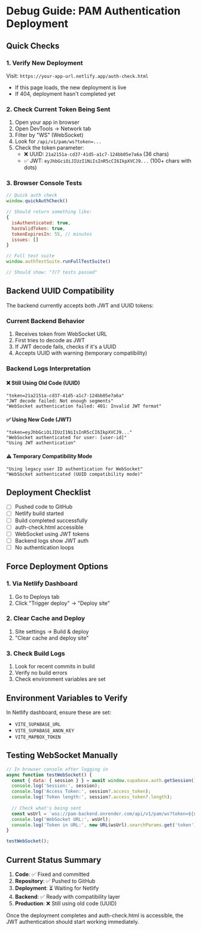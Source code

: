 # Debug Guide: PAM Authentication Deployment

## Quick Checks

### 1. Verify New Deployment
Visit: `https://your-app-url.netlify.app/auth-check.html`
- If this page loads, the new deployment is live
- If 404, deployment hasn't completed yet

### 2. Check Current Token Being Sent
1. Open your app in browser
2. Open DevTools → Network tab
3. Filter by "WS" (WebSocket)
4. Look for `/api/v1/pam/ws?token=...`
5. Check the token parameter:
   - ❌ UUID: `21a2151a-cd37-41d5-a1c7-124bb05e7a6a` (36 chars)
   - ✅ JWT: `eyJhbGciOiJIUzI1NiIsInR5cCI6IkpXVCJ9...` (100+ chars with dots)

### 3. Browser Console Tests
```javascript
// Quick auth check
window.quickAuthCheck()

// Should return something like:
{
  isAuthenticated: true,
  hasValidToken: true,
  tokenExpiresIn: 55, // minutes
  issues: []
}

// Full test suite
window.authTestSuite.runFullTestSuite()

// Should show: "7/7 tests passed"
```

## Backend UUID Compatibility

The backend currently accepts both JWT and UUID tokens:

### Current Backend Behavior
1. Receives token from WebSocket URL
2. First tries to decode as JWT
3. If JWT decode fails, checks if it's a UUID
4. Accepts UUID with warning (temporary compatibility)

### Backend Logs Interpretation

#### ❌ Still Using Old Code (UUID)
```
"token=21a2151a-cd37-41d5-a1c7-124bb05e7a6a"
"JWT decode failed: Not enough segments"
"WebSocket authentication failed: 401: Invalid JWT format"
```

#### ✅ Using New Code (JWT)
```
"token=eyJhbGciOiJIUzI1NiIsInR5cCI6IkpXVCJ9..."
"WebSocket authenticated for user: [user-id]"
"Using JWT authentication"
```

#### ⚠️ Temporary Compatibility Mode
```
"Using legacy user ID authentication for WebSocket"
"WebSocket authenticated (UUID compatibility mode)"
```

## Deployment Checklist

- [ ] Pushed code to GitHub
- [ ] Netlify build started
- [ ] Build completed successfully
- [ ] auth-check.html accessible
- [ ] WebSocket using JWT tokens
- [ ] Backend logs show JWT auth
- [ ] No authentication loops

## Force Deployment Options

### 1. Via Netlify Dashboard
1. Go to Deploys tab
2. Click "Trigger deploy" → "Deploy site"

### 2. Clear Cache and Deploy
1. Site settings → Build & deploy
2. "Clear cache and deploy site"

### 3. Check Build Logs
1. Look for recent commits in build
2. Verify no build errors
3. Check environment variables are set

## Environment Variables to Verify

In Netlify dashboard, ensure these are set:
- `VITE_SUPABASE_URL`
- `VITE_SUPABASE_ANON_KEY`
- `VITE_MAPBOX_TOKEN`

## Testing WebSocket Manually

```javascript
// In browser console after logging in
async function testWebSocket() {
  const { data: { session } } = await window.supabase.auth.getSession();
  console.log('Session:', session);
  console.log('Access Token:', session?.access_token);
  console.log('Token length:', session?.access_token?.length);
  
  // Check what's being sent
  const wsUrl = `wss://pam-backend.onrender.com/api/v1/pam/ws?token=${session?.access_token}`;
  console.log('WebSocket URL:', wsUrl);
  console.log('Token in URL:', new URL(wsUrl).searchParams.get('token'));
}

testWebSocket();
```

## Current Status Summary

1. **Code**: ✅ Fixed and committed
2. **Repository**: ✅ Pushed to GitHub  
3. **Deployment**: ⏳ Waiting for Netlify
4. **Backend**: ✅ Ready with compatibility layer
5. **Production**: ❌ Still using old code (UUID)

Once the deployment completes and auth-check.html is accessible, the JWT authentication should start working immediately.